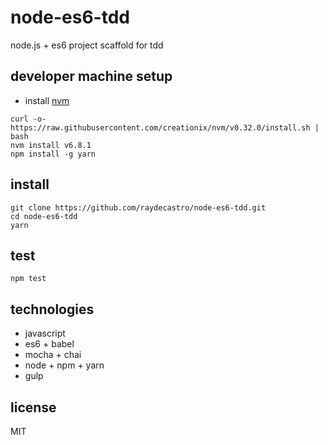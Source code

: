 # node-es6-tdd
node.js + es6 project scaffold for tdd

## developer machine setup
* install [nvm](https://github.com/creationix/nvm#install-script)
```
curl -o- https://raw.githubusercontent.com/creationix/nvm/v0.32.0/install.sh | bash
nvm install v6.8.1
npm install -g yarn
```

## install
```
git clone https://github.com/raydecastro/node-es6-tdd.git
cd node-es6-tdd
yarn
```

## test
```
npm test
```

## technologies
* javascript
* es6 + babel
* mocha + chai
* node + npm + yarn
* gulp

## license
MIT
